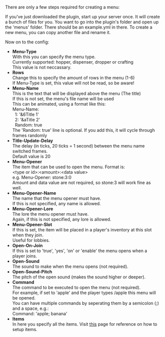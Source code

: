 There are only a few steps required for creating a menu:

If you've just downloaded the plugin, start up your server once. It will create a bunch of files for you.
You want to go into the plugin's folder and open up the 'menus' folder. There should be an example.yml in there.
To create a new menu, you can copy another file and rename it.

Now on to the config:

<ul>
  <li>
    <b>Menu-Type</b><br/>
    With this you can specify the menu type.<br/>
    Currently supported: hopper, dispenser, dropper or crafting<br/>
    This value is not neccassary.
  </li>
  <li>
    <b>Rows</b><br/>
    Change this to specify the amount of rows in the menu (1-6)<br/>
    If Menu-Type is set, this value will not be read, so be aware!
  </li>
  <li>
    <b>Menu-Name</b><br/>
    This is the text that will be displayed above the menu (The title)<br/>
    If this is not set, the menu's file name will be used<br/>
    This can be animated, using a format like this:<br/>
    Menu-Name:<br/>
    &nbsp;&nbsp;1: '&6Title 1'<br/>
    &nbsp;&nbsp;2: '&aTitle 2'<br/>
    &nbsp;&nbsp;Random: true<br/>
    The 'Random: true' line is optional. If you add this, it will cycle through frames randomly
  </li>
  <li>
    <b>Title-Update-Delay</b></br>
    The delay (in ticks, 20 ticks = 1 second) between the menu name switched frames.<br/>
    Default value is 20
  </li>
  <li>
    <b>Menu-Opener</b><br/>
    The item that can be used to open the menu. Format is:<br/>
    &lt;type or id&gt;:&lt;amount&gt;:&lt;data value&gt;<br/>
    e.g. Menu-Opener: stone:3:0<br/>
    Amount and data value are not required, so stone:3 will work fine as well.
  </li>
  <li>
    <b>Menu-Opener-Name</b><br/>
    The name that the menu opener must have.<br/>
    If this is not specified, any name is allowed.
  </li>
  <li>
    <b>Menu-Opener-Lore</b><br/>
    The lore the menu opener must have.<br/>
    Again, if this is not specified, any lore is allowed.
  </li>
  <li>
    <b>Menu-Opener-Slot</b><br/>
    If this is set, the item will be placed in a player's inventory at this slot when they join.<br/>
    Useful for lobbies.
  </li>
  <li>
    <b>Open-On-Join</b><br/>
    If this is set to 'true', 'yes', 'on' or 'enable' the menu opens when a player joins.
  </li>
  <li>
    <b>Open-Sound</b><br/>
    The sound to make when the menu opens (not required).<br/>
  </li>
  <li>
    <b>Open-Sound-Pitch</b><br/>
    The pitch of the open sound (makes the sound higher or deeper).<br/>
  </li>
  <li>
    <b>Command</b><br/>
    The command to be executed to open the menu (not required).<br/>
    For example, if set to 'apple' and the player types /apple this menu will be opened.<br/>
    You can have multiple commands by seperating them by a semicolon (;) and a space, e.g.:<br/>
    Command: 'apple; banana'
  </li>
  <li>
    <b>Items</b><br/>
    In here you specify all the items. Visit <a href="https://github.com/megamichiel/AnimatedMenu/blob/master/tutorials/Setting%20up%20menu%20items.md">this</a> page for reference on how to setup items.
  </li>
</ul>